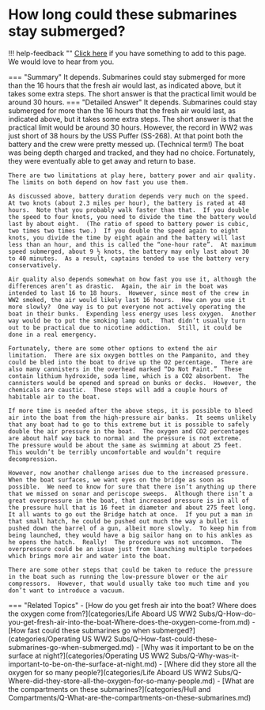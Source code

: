 # How long could these submarines stay submerged?

!!! help-feedback ""
    [Click here](https://replace.md) if you have something to add to this page. We would love to hear from you.

=== "Summary"
    It depends. Submarines could stay submerged for more than the 16 hours that the fresh air would last, as indicated above, but it takes some extra steps. The short answer is that the practical limit would be around 30 hours.
=== "Detailed Answer"
    It depends.  Submarines could stay submerged for more than the 16 hours that the fresh air would last, as indicated above, but it takes some extra steps.  The short answer is that the practical limit would be around 30 hours.  However, the record in WW2 was just short of 38 hours by the USS Puffer (SS-268).  At that point both the battery and the crew were pretty messed up.  (Technical term!)  The boat was being depth charged and tracked, and they had no choice.  Fortunately, they were eventually able to get away and return to base.

    There are two limitations at play here, battery power and air quality.  The limits on both depend on how fast you use them.

    As discussed above, battery duration depends very much on the speed.  At two knots (about 2.3 miles per hour), the battery is rated at 48 hours.  Note that you probably walk faster than that.  If you double the speed to four knots, you need to divide the time the battery would last by about eight.  (The ratio of speed to battery power is cubic, two times two times two.)  If you double the speed again to eight knots, you divide the time by eight again and the battery will last less than an hour, and this is called the “one-hour rate”.  At maximum speed submerged, about 9 ½ knots, the battery may only last about 30 to 40 minutes.  As a result, captains tended to use the battery very conservatively.

    Air quality also depends somewhat on how fast you use it, although the differences aren’t as drastic.  Again, the air in the boat was intended to last 16 to 18 hours.  However, since most of the crew in WW2 smoked, the air would likely last 16 hours.  How can you use it more slowly?  One way is to put everyone not actively operating the boat in their bunks.  Expending less energy uses less oxygen.  Another way would be to put the smoking lamp out.  That didn’t usually turn out to be practical due to nicotine addiction.  Still, it could be done in a real emergency.

    Fortunately, there are some other options to extend the air limitation.  There are six oxygen bottles on the Pampanito, and they could be bled into the boat to drive up the O2 percentage.  There are also many cannisters in the overhead marked “Do Not Paint.”  These contain lithium hydroxide, soda lime, which is a CO2 absorbent.  The cannisters would be opened and spread on bunks or decks.  However, the chemicals are caustic.  These steps will add a couple hours of habitable air to the boat.

    If more time is needed after the above steps, it is possible to bleed air into the boat from the high-pressure air banks.  It seems unlikely that any boat had to go to this extreme but it is possible to safely double the air pressure in the boat.  The oxygen and CO2 percentages are about half way back to normal and the pressure is not extreme.  The pressure would be about the same as swimming at about 25 feet.  This wouldn’t be terribly uncomfortable and wouldn’t require decompression.

    However, now another challenge arises due to the increased pressure.  When the boat surfaces, we want eyes on the bridge as soon as possible.  We need to know for sure that there isn’t anything up there that we missed on sonar and periscope sweeps.  Although there isn’t a great overpressure in the boat, that increased pressure is in all of the pressure hull that is 16 feet in diameter and about 275 feet long.  It all wants to go out the Bridge hatch at once.  If you put a man in that small hatch, he could be pushed out much the way a bullet is pushed down the barrel of a gun, albeit more slowly.  To keep him from being launched, they would have a big sailor hang on to his ankles as he opens the hatch.  Really!  The procedure was not uncommon.  The overpressure could be an issue just from launching multiple torpedoes which brings more air and water into the boat.

    There are some other steps that could be taken to reduce the pressure in the boat such as running the low-pressure blower or the air compressors.  However, that would usually take too much time and you don’t want to introduce a vacuum.
=== "Related Topics"
    - [How do you get fresh air into the boat?  Where does the oxygen come from?](categories/Life Aboard US WW2 Subs/Q-How-do-you-get-fresh-air-into-the-boat-Where-does-the-oxygen-come-from.md)
    - [How fast could these submarines go when submerged?](categories/Operating US WW2 Subs/Q-How-fast-could-these-submarines-go-when-submerged.md)
    - [Why was it important to be on the surface at night?](categories/Operating US WW2 Subs/Q-Why-was-it-important-to-be-on-the-surface-at-night.md)
    - [Where did they store all the oxygen for so many people?](categories/Life Aboard US WW2 Subs/Q-Where-did-they-store-all-the-oxygen-for-so-many-people.md)
    - [What are the compartments on these submarines?](categories/Hull and Compartments/Q-What-are-the-compartments-on-these-submarines.md)

